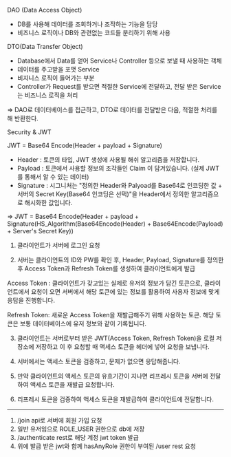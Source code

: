 <!-- https://lazymankook.tistory.com/30 -->
DAO (Data Access Object) 
- DB를 사용해 데이터를 조회하거나 조작하는 기능을 담당
- 비즈니스 로직이나 DB와 관련없는 코드들 분리하기 위해 사용 

DTO(Data Transfer Object) 
- Database에서 Data를 얻어 Service나 Controller 등으로 보낼 때 사용하는 객체 
- 데이터를 주고받을 포맷
Service 
- 비지니스 로직이 들어가는 부분
- Controller가 Request를 받으면 적절한 Service에 전달하고, 전달 받은 Service는 비즈니스 로직을 처리

=> DAO로 데이터베이스를 접근하고, DTO로 데이터를 전달받은 다음, 적절한 처리를 해 반환한다. 

<!-- https://velog.io/@limsubin/Spring-Security-JWT-%EC%9D%84-%EA%B5%AC%ED%98%84%ED%95%B4%EB%B3%B4%EC%9E%90 -->

<!-- https://rlaehddnd0422.tistory.com/135 -->

<!-- https://velog.io/@yaaloo/Spring-Security-JWT -->

Security & JWT

JWT = Base64 Encode(Header + payload + Signature)
- Header : 토큰의 타입, JWT 생성에 사용될 해쉬 알고리즘을 저장합니다.
- Payload : 토큰에서 사용할 정보의 조각들인 Claim 이 담겨있습니다. (실제 JWT 를 통해서 알 수 있는 데이터)
- Signature : 시그니처는 "정의한 Header와 Palyoad를 Base64로 인코딩한 값 + 서버의 Secret Key(Base64 인코딩은 선택)"을 Header에서 정의한 알고리즘으로 해시화한 값입니다.

=>  JWT = Base64 Encode(Header + payload + Signature(HS_Algorithm(Base64Encode(Header) + Base64Encode(Payload) + Server's Secret Key))

 
1. 클라이언트가 서버에 로그인 요청

 
2. 서버는 클라이언트의 ID와 PW를 확인 후, Header, Payload, Signature를 정의한 후 Access Token과 Refresh Token를 생성하여 클라이언트에게 발급

Access Token : 클라이언트가 갖고있는 실제로 유저의 정보가 담긴 토큰으로, 클라이언트에서 요청이 오면 서버에서 해당 토큰에 있는 정보를 활용하여 사용자 정보에 맞게 응답을 진행합니다.

Refresh Token: 새로운 Access Token을 재발급해주기 위해 사용하는 토큰. 해당 토큰은 보통 데이터베이스에 유저 정보와 같이 기록됩니다.
 

3. 클라이언트는 서버로부터 받은 JWT(Access Token, Refresh Token)을 로컬 저장소에 저장하고 이 후 요청할 때 액세스 토큰을 헤더에 넣어 요청을 보냅니다.

4. 서버에서는 액세스 토큰을 검증하고, 문제가 없으면 응답해줍니다.

5. 만약 클라이언트의 액세스 토큰의 유효기간이 지나면 리프레시 토큰을 서버에 전달하여 액세스 토큰을 재발급 요청합니다.

6. 리프레시 토큰을 검증하여 액세스 토큰을 재발급하여 클라이언트에 전달합니다.


----

1. /join api로 서버에 회원 가입 요청
2. 일반 유저임으로 ROLE_USER 권한으로 db에 저장
2. /authenticate rest로 해당 계정 jwt token 발급
3. 위에 발급 받은 jwt와 함께 hasAnyRole 권한이 부여된 /user rest 요청